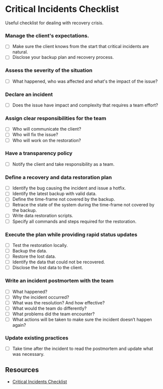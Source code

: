 # Critical Incidents Checklist

Useful checklist for dealing with recovery crisis.

### Manage the client's expectations.

- [ ] Make sure the client knows from the start that critical incidents are natural.
- [ ] Disclose your backup plan and recovery process.

### Assess the severity of the situation

- [ ] What happened, who was affected and what's the impact of the issue?

### Declare an incident

- [ ] Does the issue have impact and complexity that requires a team effort?

### Assign clear responsibilities for the team

- [ ] Who will communicate the client?
- [ ] Who will fix the issue?
- [ ] Who will work on the restoration?

### Have a transparency policy

- [ ] Notify the client and take responsibility as a team.

### Define a recovery and data restoration plan

- [ ] Identify the bug causing the incident and issue a hotfix.
- [ ] Identify the latest backup with valid data.
- [ ] Define the time-frame not covered by the backup.
- [ ] Retrace the state of the system during the time-frame not covered by the backup.
- [ ] Write data restoration scripts.
- [ ] Specify all commands and steps required for the restoration.

### Execute the plan while providing rapid status updates

- [ ] Test the restoration locally.
- [ ] Backup the data.
- [ ] Restore the lost data.
- [ ] Identify the data that could not be recovered.
- [ ] Disclose the lost data to the client.

### Write an incident postmortem with the team

- [ ] What happened?
- [ ] Why the incident occurred?
- [ ] What was the resolution? And how effective?
- [ ] What would the team do differently?
- [ ] What problems did the team encounter?
- [ ] What actions will be taken to make sure the incident doesn’t happen again?

### Update existing practices

- [ ] Take time after the incident to read the postmortem and update what was necessary.

## Resources

- [Critical Incidents Checklist](https://devchecklists.com/critical-incidents-checklist/)

<!--- Tags: [checklist] --->
